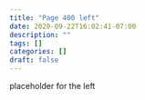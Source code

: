 ```yaml
---
title: "Page 400 left"
date: 2020-09-22T16:02:41-07:00
description: ""
tags: []
categories: []
draft: false
---
```


placeholder for the left
